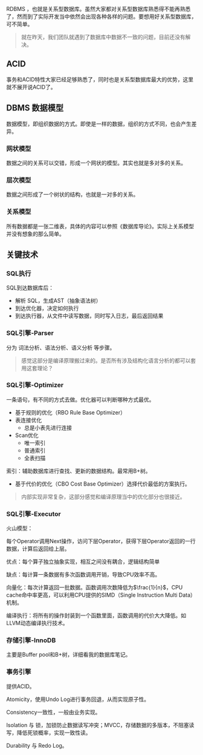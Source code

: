 RDBMS ，也就是关系型数据库。虽然大家都对关系型数据库熟悉得不能再熟悉了，然而到了实际开发当中依然会出现各种各样的问题。要想用好关系型数据库，可不简单。

> 就在昨天，我们团队就遇到了数据库中数据不一致的问题，目前还没有解决。

## ACID

事务和ACID特性大家已经足够熟悉了，同时也是关系型数据库最大的优势，这里就不展开说ACID了。

## DBMS 数据模型

数据模型，即组织数据的方式。即使是一样的数据，组织的方式不同，也会产生差异。

### 网状模型

数据之间的关系可以交错，形成一个网状的模型。其实也就是多对多的关系。

### 层次模型

数据之间形成了一个树状的结构，也就是一对多的关系。

### 关系模型

所有数据都是一张二维表，具体的内容可以参照《数据库导论》。实际上关系模型并没有想象的那么简单。

## 关键技术

### SQL执行

SQL到达数据库后：
- 解析 SQL，生成AST（抽象语法树）
- 到达优化器，决定如何执行
- 到达执行器，从文件中读写数据，同时写入日志，最后返回结果

### SQL引擎-Parser

分为 词法分析、语法分析、语义分析 等步骤。

> 感觉这部分是编译原理搬过来的。是否所有涉及结构化语言分析的都可以套用这套理论？

### SQL引擎-Optimizer

一条语句，有不同的方式去做。优化器可以判断哪种方式最优。

- 基于规则的优化（RBO Rule Base Optimizer）
- 表连接优化
	- 总是小表先进行连接
- Scan优化
	- 唯一索引
	- 普通索引
	- 全表扫描

索引：辅助数据库进行查找、更新的数据结构。最常用B+树。

- 基于代价的优化（CBO Cost Base Optimizer）选择代价最低的方案执行。

> 内部实现非常复杂，这部分感觉和编译原理当中的优化部分也很接近。

### SQL引擎-Executor

火山模型：

每个Operator调用Next操作，访问下层Operator，获得下层Operator返回的一行数据，计算后返回给上层。

优点：每个算子独立抽象实现，相互之间没有耦合，逻辑结构简单

缺点：每计算一条数据有多次函数调用开销，导致CPU效率不高。

向量化：每次计算返回一批数据。函数调用次数降低为$\frac{1}{n}$，CPU cache命中率更高，可以利用CPU提供的SIMD（Single Instruction Multi Data）机制。

编译执行：将所有的操作封装到一个函数里面，函数调用的代价大大降低。如LLVM动态编译执行技术。

### 存储引擎-InnoDB

主要是Buffer pool和B+树，详细看我的数据库笔记。

### 事务引擎

提供ACID。

Atomicity，使用Undo Log进行事务回退，从而实现原子性。

Consistency一致性，一般由业务实现。

Isolation 与 锁，加锁防止数据读写冲突；MVCC，存储数据的多版本，不阻塞读写，降低死锁概率，实现一致性读。

Durability 与 Redo Log。